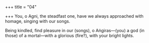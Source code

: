+++
title = "04"

+++
You, o Agni, the steadfast one, have we always approached with homage,  singing with our songs.

Being kindled, find pleasure in our (songs), o Aṅgiras—(you) a god (in  those) of a mortal—with a glorious (fire?), with your bright lights.